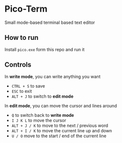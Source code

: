 # Pico-Term

Small mode-based terminal based text editor

## How to run

Install `pico.exe` form this repo and run it

## Controls

In **write mode**, you can write anything you want

- `CTRL + S` to save
- `ESC` to exit
- `ALT + J` to switch to **edit mode**

In **edit mode**, you can move the cursor and lines around

- `Q` to switch back to **write mode**
- `I J K L` to move the cursor
- `ALT + J / K` to move to the next / previous word
- `ALT + I / K` to move the current line up and down
- `U / O` move to the start / end of the current line
